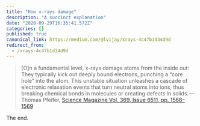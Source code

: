 ```yaml
---
title: "How x-rays damage"
description: "A succinct explanation"
date: "2020-09-29T16:35:41.572Z"
categories: []
published: true
canonical_link: https://medium.com/@lvijay/xrays-4c47b1d34d9d
redirect_from:
  - /xrays-4c47b1d34d9d
---
```


> \[O\]n a fundamental level, x-rays damage atoms from the inside out: They typically kick out deeply bound electrons, punching a “core hole” into the atom. This unstable situation unleashes a cascade of electronic relaxation events that turn neutral atoms into ions, thus breaking chemical bonds in molecules or creating defects in solids. — Thomas Pfeifer, [Science Magazine Vol. 369, Issue 6511, pp. 1568–1569](https://science.sciencemag.org/content/369/6511/1568)

The end.
